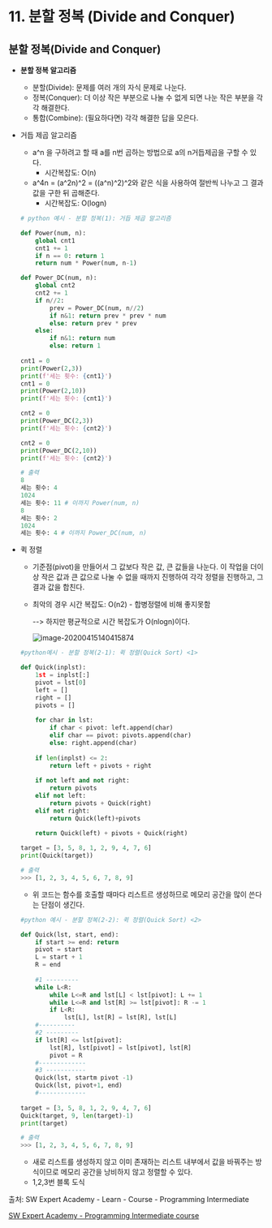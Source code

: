 # 11. 분할 정복 (Divide and Conquer)



## 분할 정복(Divide and Conquer)



- **분할 정복 알고리즘**
  - 분할(Divide): 문제를 여러 개의 자식 문제로 나눈다.
  - 정복(Conquer): 더 이상 작은 부분으로 나눌 수 없게 되면 나눈 작은 부분을 각각 해결한다.
  - 통합(Combine): (필요하다면) 각각 해결한 답을 모은다.



- 거듭 제곱 알고리즘

  - a^n 을 구하려고 할 때 a를 n번 곱하는 방법으로 a의 n거듭제곱을 구할 수 있다.
    - 시간복잡도: O(n)
  - a^4n = (a^2n)^2 = ((a^n)^2)^2와 같은 식을 사용하여 절반씩 나누고 그 결과 값을 구한 뒤 곱해준다.
    - 시간복잡도: O(logn)

  ```python
  # python 예시 - 분할 정복(1): 거듭 제곱 알고리즘
  
  def Power(num, n):
      global cnt1
      cnt1 += 1
      if n == 0: return 1
      return num * Power(num, n-1)
  
  def Power_DC(num, n):
      global cnt2
      cnt2 += 1
      if n//2:
          prev = Power_DC(num, n//2)
          if n&1: return prev * prev * num
          else: return prev * prev
      else:
          if n&1: return num
          else: return 1
          
  cnt1 = 0
  print(Power(2,3))
  print(f'세는 횟수: {cnt1}')
  cnt1 = 0
  print(Power(2,10))
  print(f'세는 횟수: {cnt1}')
  
  cnt2 = 0
  print(Power_DC(2,3))
  print(f'세는 횟수: {cnt2}')
  
  cnt2 = 0
  print(Power_DC(2,10))
  print(f'세는 횟수: {cnt2}')
  
  # 출력
  8
  세는 횟수: 4 
  1024
  세는 횟수: 11 # 이까지 Power(num, n)
  8
  세는 횟수: 2 
  1024
  세는 횟수: 4 # 이까지 Power_DC(num, n)
  
  ```

  

- 퀵 정렬

  - 기준점(pivot)을 만들어서 그 값보다 작은 값, 큰 값들을 나눈다. 이 작업을 더이상 작은 값과 큰 값으로 나눌 수 없을 때까지 진행하여 각각 정렬을 진행하고, 그 결과 값을 합친다.

  - 최악의 경우 시간 복잡도: O(n2) - 합병정렬에 비해 좋지못함

    --> 하지만 평균적으로 시간 복잡도가 O(nlogn)이다.

    ![image-20200415140415874](C:\Users\lenovo\AppData\Roaming\Typora\typora-user-images\image-20200415140415874.png)

  ```python
  #python예시 - 분할 정복(2-1): 퀵 정렬(Quick Sort) <1>
  
  def Quick(inplst):
      1st = inplst[:]
      pivot = lst[0]
      left = []
      right = []
      pivots = []
      
      for char in lst:
          if char < pivot: left.append(char)
          elif char == pivot: pivots.append(char)
          else: right.append(char)
              
      if len(inplst) <= 2:
          return left + pivots + right
      
      if not left and not right:
          return pivots
      elif not left:
          return pivots + Quick(right)
      elif not right:
          return Quick(left)+pivots
      
      return Quick(left) + pivots + Quick(right)
  
  target = [3, 5, 8, 1, 2, 9, 4, 7, 6]
  print(Quick(target))
  
  # 출력
  >>> [1, 2, 3, 4, 5, 6, 7, 8, 9]
  
  ```

  - 위 코드는 함수를 호출할 때마다 리스트르 생성하므로 메모리 공간을 많이 쓴다는 단점이 생긴다.

  ```python
  #python 예시 - 분할 정복(2-2): 퀵 정렬(Quick Sort) <2>
  
  def Quick(lst, start, end):
      if start >= end: return
      pivot = start
      L = start + 1
      R = end
      
      #1 ---------
      while L<R:
          while L<=R and lst[L] < lst[pivot]: L += 1
          while L<=R and lst[R] >= lst[pivot]: R -= 1
          if L<R:
              lst[L], lst[R] = lst[R], lst[L]
      #----------
      #2 ---------
      if lst[R] <= lst[pivot]:
          lst[R], lst[pivot] = lst[pivot], lst[R]
          pivot = R
      #-------------
      #3 -----------
      Quick(lst, startm pivot -1)
      Quick(lst, pivot+1, end)
      #-------------
      
  target = [3, 5, 8, 1, 2, 9, 4, 7, 6]
  Quick(target, 9, len(target)-1)
  print(target)
  
  # 출력
  >>> [1, 2, 3, 4, 5, 6, 7, 8, 9]
  ```

  - 새로 리스트를 생성하지 않고 이미 존재하는 리스트 내부에서 값을 바꿔주는 방식이므로 메모리 공간을 낭비하지 않고 정렬할 수 있다.
  - 1,2,3번 블록 도식





출처: SW Expert Academy - Learn - Course - Programming Intermediate

[SW Expert Academy - Programming Intermediate course](https://swexpertacademy.com/main/learn/course/subjectList.do?courseId=AVuPDN86AAXw5UW6)